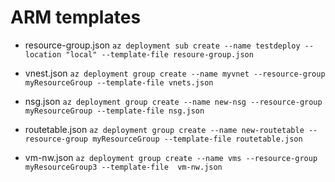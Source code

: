 # ARM templates

- resource-group.json
`az deployment sub create --name testdeploy --location "local" --template-file resoure-group.json`

- vnest.json
`az deployment group create --name myvnet --resource-group myResourceGroup --template-file vnets.json`

- nsg.json
`az deployment group create --name new-nsg --resource-group myResourceGroup --template-file nsg.json`

- routetable.json
`az deployment group create --name new-routetable --resource-group myResourceGroup --template-file routetable.json`

- vm-nw.json
`az deployment group create --name vms --resource-group myResourceGroup3 --template-file  vm-nw.json`
